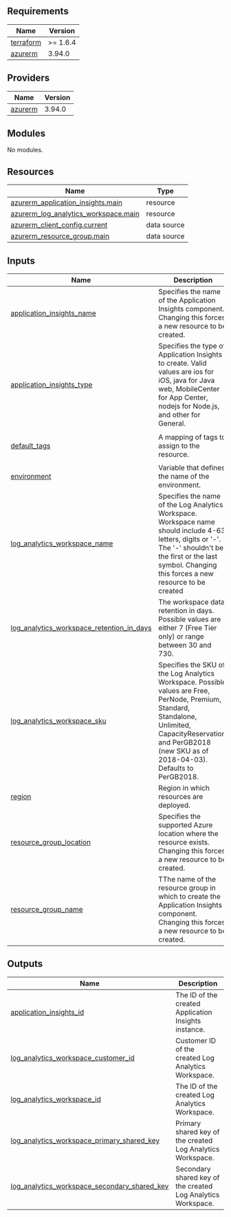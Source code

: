 <!-- BEGIN_TF_DOCS -->
## Requirements

| Name | Version |
|------|---------|
| <a name="requirement_terraform"></a> [terraform](#requirement\_terraform) | >= 1.6.4 |
| <a name="requirement_azurerm"></a> [azurerm](#requirement\_azurerm) | 3.94.0 |

## Providers

| Name | Version |
|------|---------|
| <a name="provider_azurerm"></a> [azurerm](#provider\_azurerm) | 3.94.0 |

## Modules

No modules.

## Resources

| Name | Type |
|------|------|
| [azurerm_application_insights.main](https://registry.terraform.io/providers/hashicorp/azurerm/3.94.0/docs/resources/application_insights) | resource |
| [azurerm_log_analytics_workspace.main](https://registry.terraform.io/providers/hashicorp/azurerm/3.94.0/docs/resources/log_analytics_workspace) | resource |
| [azurerm_client_config.current](https://registry.terraform.io/providers/hashicorp/azurerm/3.94.0/docs/data-sources/client_config) | data source |
| [azurerm_resource_group.main](https://registry.terraform.io/providers/hashicorp/azurerm/3.94.0/docs/data-sources/resource_group) | data source |

## Inputs

| Name | Description | Type | Default | Required |
|------|-------------|------|---------|:--------:|
| <a name="input_application_insights_name"></a> [application\_insights\_name](#input\_application\_insights\_name) | Specifies the name of the Application Insights component. Changing this forces a new resource to be created. | `string` | n/a | yes |
| <a name="input_application_insights_type"></a> [application\_insights\_type](#input\_application\_insights\_type) | Specifies the type of Application Insights to create. Valid values are ios for iOS, java for Java web, MobileCenter for App Center, nodejs for Node.js, and other for General. | `string` | `"web"` | no |
| <a name="input_default_tags"></a> [default\_tags](#input\_default\_tags) | A mapping of tags to assign to the resource. | `map(any)` | <pre>{<br>  "ManagedByTerraform": "True"<br>}</pre> | no |
| <a name="input_environment"></a> [environment](#input\_environment) | Variable that defines the name of the environment. | `string` | `"dev"` | no |
| <a name="input_log_analytics_workspace_name"></a> [log\_analytics\_workspace\_name](#input\_log\_analytics\_workspace\_name) | Specifies the name of the Log Analytics Workspace. Workspace name should include 4-63 letters, digits or '-'. The '-' shouldn't be the first or the last symbol. Changing this forces a new resource to be created | `string` | n/a | yes |
| <a name="input_log_analytics_workspace_retention_in_days"></a> [log\_analytics\_workspace\_retention\_in\_days](#input\_log\_analytics\_workspace\_retention\_in\_days) | The workspace data retention in days. Possible values are either 7 (Free Tier only) or range between 30 and 730. | `number` | `"30"` | no |
| <a name="input_log_analytics_workspace_sku"></a> [log\_analytics\_workspace\_sku](#input\_log\_analytics\_workspace\_sku) | Specifies the SKU of the Log Analytics Workspace. Possible values are Free, PerNode, Premium, Standard, Standalone, Unlimited, CapacityReservation, and PerGB2018 (new SKU as of 2018-04-03). Defaults to PerGB2018. | `string` | `"PerGB2018"` | no |
| <a name="input_region"></a> [region](#input\_region) | Region in which resources are deployed. | `string` | `"weu"` | no |
| <a name="input_resource_group_location"></a> [resource\_group\_location](#input\_resource\_group\_location) | Specifies the supported Azure location where the resource exists. Changing this forces a new resource to be created. | `string` | `"West Europe"` | no |
| <a name="input_resource_group_name"></a> [resource\_group\_name](#input\_resource\_group\_name) | TThe name of the resource group in which to create the Application Insights component. Changing this forces a new resource to be created. | `string` | n/a | yes |

## Outputs

| Name | Description |
|------|-------------|
| <a name="output_application_insights_id"></a> [application\_insights\_id](#output\_application\_insights\_id) | The ID of the created Application Insights instance. |
| <a name="output_log_analytics_workspace_customer_id"></a> [log\_analytics\_workspace\_customer\_id](#output\_log\_analytics\_workspace\_customer\_id) | Customer ID of the created Log Analytics Workspace. |
| <a name="output_log_analytics_workspace_id"></a> [log\_analytics\_workspace\_id](#output\_log\_analytics\_workspace\_id) | The ID of the created Log Analytics Workspace. |
| <a name="output_log_analytics_workspace_primary_shared_key"></a> [log\_analytics\_workspace\_primary\_shared\_key](#output\_log\_analytics\_workspace\_primary\_shared\_key) | Primary shared key of the created Log Analytics Workspace. |
| <a name="output_log_analytics_workspace_secondary_shared_key"></a> [log\_analytics\_workspace\_secondary\_shared\_key](#output\_log\_analytics\_workspace\_secondary\_shared\_key) | Secondary shared key of the created Log Analytics Workspace. |
<!-- END_TF_DOCS -->